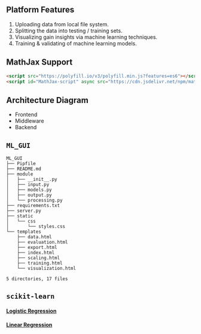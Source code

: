## Platform Features
1. Uploading data from local file system.
2. Splitting the data into testing / training sets.
3. Visualizing gain insights via machine learning techniques.
4. Training & validating of machine learning models.

## MathJax Support
```html
<script src="https://polyfill.io/v3/polyfill.min.js?features=es6"></script>
<script id="MathJax-script" async src="https://cdn.jsdelivr.net/npm/mathjax@3/es5/tex-mml-chtml.js"></script>
```

## Architecture Diagram
- Frontend
- Middleware
- Backend

## `ML_GUI`

```
ML_GUI
├── Pipfile
├── README.md
├── module
│   ├── __init__.py
│   ├── input.py
│   ├── models.py
│   ├── output.py
│   └── processing.py
├── requirements.txt
├── server.py
├── static
│   └── css
│       └── styles.css
└── templates
    ├── data.html
    ├── evaluation.html
    ├── export.html
    ├── index.html
    ├── scaling.html
    ├── training.html
    └── visualization.html

5 directories, 17 files
```

## `scikit-learn`

#### [Logistic Regression](https://scikit-learn.org/stable/modules/generated/sklearn.linear_model.LogisticRegression.html)

#### [Linear Regression](https://scikit-learn.org/stable/modules/generated/sklearn.linear_model.LinearRegression.html)

